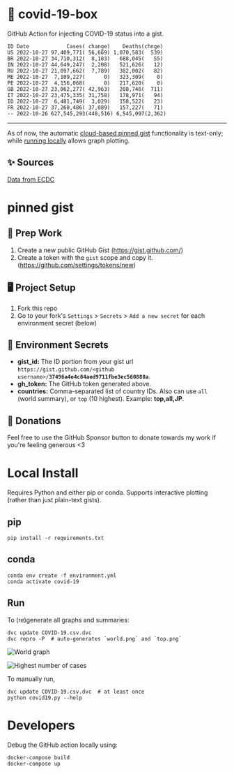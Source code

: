 # 🏥 covid-19-box

GitHub Action for injecting COVID-19 status into a gist.

```
ID Date            Cases( change)    Deaths(chnge)
US 2022-10-27 97,409,771( 56,669) 1,070,583(  539)
BR 2022-10-27 34,710,312(  8,183)   688,045(   55)
IN 2022-10-27 44,649,247(  2,208)   521,626(   12)
RU 2022-10-27 21,097,662(  7,789)   382,002(   82)
ME 2022-10-27  7,109,227(      0)   323,309(    0)
PE 2022-10-27  4,156,068(      0)   217,620(    0)
GB 2022-10-27 23,062,277( 42,963)   208,746(  711)
IT 2022-10-27 23,475,335( 31,758)   178,971(   94)
ID 2022-10-27  6,481,749(  3,029)   158,522(   23)
FR 2022-10-27 37,260,486( 37,089)   157,227(   71)
-- 2022-10-26 627,545,293(448,516) 6,545,097(2,362)
```

---

As of now, the automatic [cloud-based pinned gist](#pinned-gist) functionality is text-only;
while [running locally](#local-install) allows graph plotting.

## ✨ Sources

[Data from ECDC](https://www.ecdc.europa.eu/en/publications-data/download-todays-data-geographic-distribution-covid-19-cases-worldwide)

# pinned gist

## 🎒 Prep Work
1. Create a new public GitHub Gist (https://gist.github.com/)
1. Create a token with the `gist` scope and copy it. (https://github.com/settings/tokens/new)

## 🖥 Project Setup
1. Fork this repo
1. Go to your fork's `Settings` > `Secrets` > `Add a new secret` for each environment secret (below)

## 🤫 Environment Secrets
- **gist_id:** The ID portion from your gist url `https://gist.github.com/<github username>/`**`37496a4e4c84aed9711fbe3ec560888a`**.
- **gh_token:** The GitHub token generated above.
- **countries:** Comma-separated list of country IDs. Also can use `all` (world summary), or `top` (10 highest). Example: **top,all,JP**.

## 💸 Donations

Feel free to use the GitHub Sponsor button to donate towards my work if you're feeling generous <3

# Local Install

Requires Python and either pip or conda. Supports interactive plotting (rather than just plain-text gists).

## pip

```
pip install -r requirements.txt
```

## conda

```
conda env create -f environment.yml
conda activate covid-19
```

## Run

To (re)generate all graphs and summaries:

```
dvc update COVID-19.csv.dvc
dvc repro -P  # auto-generates `world.png` and `top.png`
```

![World graph](world.png)

![Highest number of cases](top.png)

To manually run,

```
dvc update COVID-19.csv.dvc  # at least once
python covid19.py --help
```

# Developers

Debug the GitHub action locally using:

```
docker-compose build
docker-compose up
```
